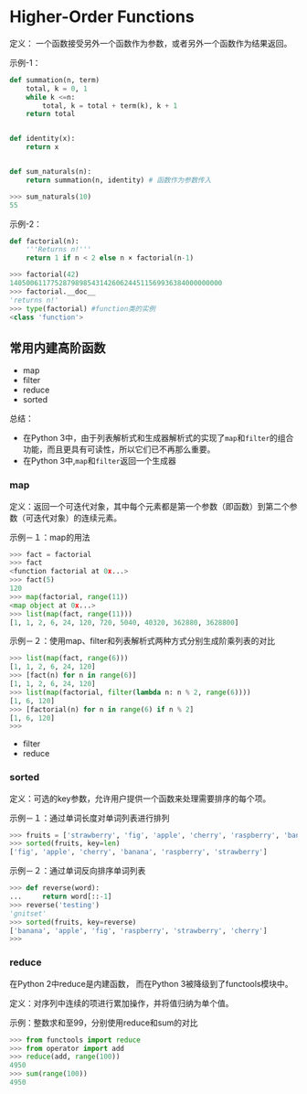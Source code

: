 # Higher-Order Functions

定义： 一个函数接受另外一个函数作为参数，或者另外一个函数作为结果返回。

示例-1：

```python
def summation(n, term)
    total, k = 0, 1
    while k <=n:
        total, k = total + term(k), k + 1
    return total


def identity(x):
    return x


def sum_naturals(n):
    return summation(n, identity) # 函数作为参数传入
```

```python
>>> sum_naturals(10)
55
```


示例-2：

```python
def factorial(n):
    '''Returns n!'''
    return 1 if n < 2 else n × factorial(n-1)
```

```python
>>> factorial(42)
1405006117752879898543142606244511569936384000000000
>>> factorial.__doc__
'returns n!'
>>> type(factorial) #function类的实例
<class 'function'>
```

## 常用内建高阶函数

- map
- filter
- reduce
- sorted

总结：

- 在Python 3中，由于列表解析式和生成器解析式的实现了`map`和`filter`的组合功能，而且更具有可读性，所以它们已不再那么重要。
- 在Python 3中,`map`和`filter`返回一个生成器


### map 

定义：返回一个可迭代对象，其中每个元素都是第一个参数（即函数）到第二个参数（可迭代对象）的连续元素。

示例－１：map的用法

```python
>>> fact = factorial
>>> fact
<function factorial at 0x...>
>>> fact(5)
120
>>> map(factorial, range(11))
<map object at 0x...>
>>> list(map(fact, range(11)))
[1, 1, 2, 6, 24, 120, 720, 5040, 40320, 362880, 3628800]
```

示例－２：使用map、filter和列表解析式两种方式分别生成阶乘列表的对比

```python
>>> list(map(fact, range(6)))
[1, 1, 2, 6, 24, 120]
>>> [fact(n) for n in range(6)]
[1, 1, 2, 6, 24, 120]
>>> list(map(factorial, filter(lambda n: n % 2, range(6))))
[1, 6, 120]
>>> [factorial(n) for n in range(6) if n % 2]
[1, 6, 120]
>>>
```

- filter
- reduce

### sorted

定义：可选的key参数，允许用户提供一个函数来处理需要排序的每个项。

示例－１：通过单词长度对单词列表进行排列

```python
>>> fruits = ['strawberry', 'fig', 'apple', 'cherry', 'raspberry', 'banana']
>>> sorted(fruits, key=len)
['fig', 'apple', 'cherry', 'banana', 'raspberry', 'strawberry']
```

示例－２：通过单词反向排序单词列表

```python
>>> def reverse(word):
...     return word[::-1]
>>> reverse('testing')
'gnitset'
>>> sorted(fruits, key=reverse)
['banana', 'apple', 'fig', 'raspberry', 'strawberry', 'cherry']
>>>
```

### reduce

在Python 2中reduce是内建函数， 而在Python 3被降级到了functools模块中。

定义：对序列中连续的项进行累加操作，并将值归纳为单个值。

示例：整数求和至99，分别使用reduce和sum的对比

```python
>>> from functools import reduce
>>> from operator import add
>>> reduce(add, range(100))
4950
>>> sum(range(100))
4950
```